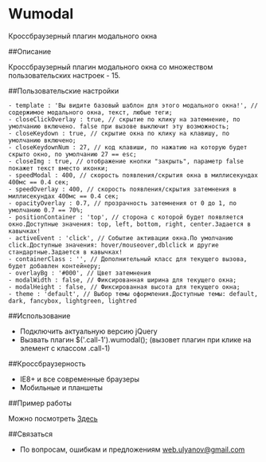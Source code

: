 Wumodal
=======

Кроссбраузерный плагин модального окна


##Описание

Кроссбраузерный плагин модального окна со множеством пользовательских настроек - 15.

##Пользовательские настройки
``` 
- template : 'Вы видите базовый шаблон для этого модального окна!', // содержимое модального окна, текст, любые теги;
- closeClickOverlay : true, // скрытие по клику на затемнение, по умолчанию включено. false при вызове выключит эту возможность;
- closeKeydown : true, // скрытие окна по клику на клавишу, по умолчанию включено;
- closeKeydownNum : 27, // код клавиши, по нажатию на которую будет скрыто окно, по умолчанию 27 == esc;
- closeImg : true, // отображение кнопки "закрыть", параметр false покажет текст вместо иконки;
- speedModal : 400, // скорость появления/скрытия окна в миллисекундах 400мс == 0.4 сек;
- speedOverlay : 400, // скорость появления/скрытия затемнения в миллисекундах 400мс == 0.4 сек;
- opacityOverlay : 0.7, // прозрачность затемнения от 0 до 1, по умолчанию 0.7 == 70%;
- positionContainer : 'top', // сторона с которой будет появляется окно.Доступные значения: top, left, bottom, right, center.Задается в кавычках!
- activeEvent : 'click', // Событие активации окна.По умолчанию click.Доступные значения: hover/mouseover,dblclick и другие стандартные.Задается в кавычках!
- containerClass : '', // Дополнительный класс для текущего вызова, будет добавлен контейнеру;
- overlayBg : '#000', // Цвет затемнения
- modalWidth : false, // Фиксированная ширина для текущего окна;
- modalHeight : false, // Фиксированная высота для текущего окна;
- theme : 'default', // Выбор темы оформления.Доступные темы: default, dark, fancybox, lightgreen, lightred
```
##Использование

- Подключить актуальную версию jQuery
- Вызвать плагин $('.call-1').wumodal(); (вызовет плагин при клике на элемент с классом .call-1)


##Кроссбраузерность

- IE8+ и все современные браузеры
- Мобильные и планшеты
 
##Пример работы

Можно посмотреть <a href="http://example.web-ulyanov.ru/frontend/Wumodal/">Здесь</a>

##Связаться

 - По вопросам, ошибкам и предложениям <a href="mailto:web.ulyanov@gmail.com">web.ulyanov@gmail.com</a>
